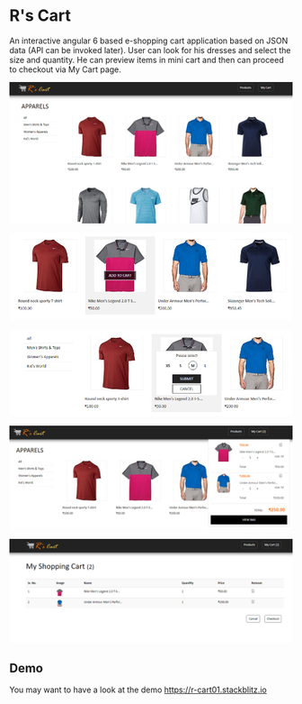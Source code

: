 
# R's Cart

An interactive angular 6 based e-shopping cart application based on JSON data (API can be invoked later). User can look for his dresses and select the size and quantity. He can preview items in mini cart and then can proceed to checkout via My Cart page.

![alt text](img/product_page.jpg)

![alt text](img/addToCart.jpg)

![alt text](img/SizeSelect.jpg)

![alt text](img/miniCart.jpg)

![alt text](img/myCart.jpg)

## Demo
You may want to have a look at the demo https://r-cart01.stackblitz.io
